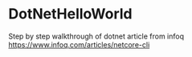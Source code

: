 # DotNetHelloWorld
Step by step walkthrough of dotnet article from infoq https://www.infoq.com/articles/netcore-cli

